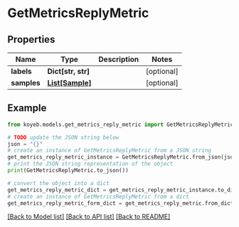 # GetMetricsReplyMetric


## Properties

Name | Type | Description | Notes
------------ | ------------- | ------------- | -------------
**labels** | **Dict[str, str]** |  | [optional] 
**samples** | [**List[Sample]**](Sample.md) |  | [optional] 

## Example

```python
from koyeb.models.get_metrics_reply_metric import GetMetricsReplyMetric

# TODO update the JSON string below
json = "{}"
# create an instance of GetMetricsReplyMetric from a JSON string
get_metrics_reply_metric_instance = GetMetricsReplyMetric.from_json(json)
# print the JSON string representation of the object
print(GetMetricsReplyMetric.to_json())

# convert the object into a dict
get_metrics_reply_metric_dict = get_metrics_reply_metric_instance.to_dict()
# create an instance of GetMetricsReplyMetric from a dict
get_metrics_reply_metric_form_dict = get_metrics_reply_metric.from_dict(get_metrics_reply_metric_dict)
```
[[Back to Model list]](../README.md#documentation-for-models) [[Back to API list]](../README.md#documentation-for-api-endpoints) [[Back to README]](../README.md)


